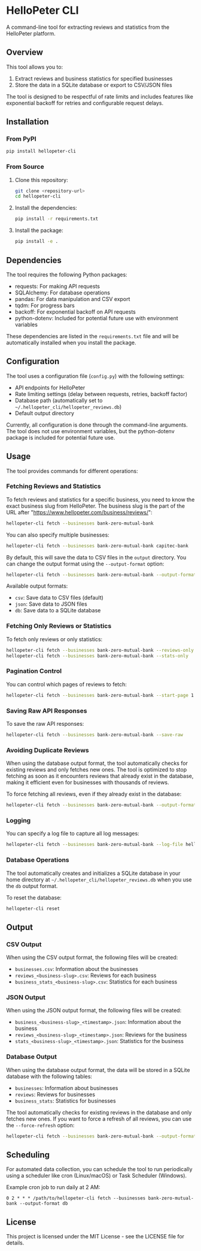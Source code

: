 # HelloPeter CLI

A command-line tool for extracting reviews and statistics from the HelloPeter platform.

## Overview

This tool allows you to:

1. Extract reviews and business statistics for specified businesses
2. Store the data in a SQLite database or export to CSV/JSON files

The tool is designed to be respectful of rate limits and includes features like exponential backoff for retries and configurable request delays.

## Installation

### From PyPI

```bash
pip install hellopeter-cli
```

### From Source

1. Clone this repository:
   ```bash
   git clone <repository-url>
   cd hellopeter-cli
   ```

2. Install the dependencies:
   ```bash
   pip install -r requirements.txt
   ```

3. Install the package:
   ```bash
   pip install -e .
   ```

## Dependencies

The tool requires the following Python packages:
- requests: For making API requests
- SQLAlchemy: For database operations
- pandas: For data manipulation and CSV export
- tqdm: For progress bars
- backoff: For exponential backoff on API requests
- python-dotenv: Included for potential future use with environment variables

These dependencies are listed in the `requirements.txt` file and will be automatically installed when you install the package.

## Configuration

The tool uses a configuration file (`config.py`) with the following settings:

- API endpoints for HelloPeter
- Rate limiting settings (delay between requests, retries, backoff factor)
- Database path (automatically set to `~/.hellopeter_cli/hellopeter_reviews.db`)
- Default output directory

Currently, all configuration is done through the command-line arguments. The tool does not use environment variables, but the python-dotenv package is included for potential future use.

## Usage

The tool provides commands for different operations:

### Fetching Reviews and Statistics

To fetch reviews and statistics for a specific business, you need to know the exact business slug from HelloPeter. The business slug is the part of the URL after "https://www.hellopeter.com/business/reviews/":

```bash
hellopeter-cli fetch --businesses bank-zero-mutual-bank
```

You can also specify multiple businesses:

```bash
hellopeter-cli fetch --businesses bank-zero-mutual-bank capitec-bank
```

By default, this will save the data to CSV files in the `output` directory. You can change the output format using the `--output-format` option:

```bash
hellopeter-cli fetch --businesses bank-zero-mutual-bank --output-format json
```

Available output formats:
- `csv`: Save data to CSV files (default)
- `json`: Save data to JSON files
- `db`: Save data to a SQLite database

### Fetching Only Reviews or Statistics

To fetch only reviews or only statistics:

```bash
hellopeter-cli fetch --businesses bank-zero-mutual-bank --reviews-only
hellopeter-cli fetch --businesses bank-zero-mutual-bank --stats-only
```

### Pagination Control

You can control which pages of reviews to fetch:

```bash
hellopeter-cli fetch --businesses bank-zero-mutual-bank --start-page 1 --end-page 3
```

### Saving Raw API Responses

To save the raw API responses:

```bash
hellopeter-cli fetch --businesses bank-zero-mutual-bank --save-raw
```

### Avoiding Duplicate Reviews

When using the database output format, the tool automatically checks for existing reviews and only fetches new ones. The tool is optimized to stop fetching as soon as it encounters reviews that already exist in the database, making it efficient even for businesses with thousands of reviews.

To force fetching all reviews, even if they already exist in the database:

```bash
hellopeter-cli fetch --businesses bank-zero-mutual-bank --output-format db --force-refresh
```

### Logging

You can specify a log file to capture all log messages:

```bash
hellopeter-cli fetch --businesses bank-zero-mutual-bank --log-file hellopeter.log
```

### Database Operations

The tool automatically creates and initializes a SQLite database in your home directory at `~/.hellopeter_cli/hellopeter_reviews.db` when you use the `db` output format.

To reset the database:

```bash
hellopeter-cli reset
```

## Output

### CSV Output

When using the CSV output format, the following files will be created:
- `businesses.csv`: Information about the businesses
- `reviews_<business-slug>.csv`: Reviews for each business
- `business_stats_<business-slug>.csv`: Statistics for each business

### JSON Output

When using the JSON output format, the following files will be created:
- `business_<business-slug>_<timestamp>.json`: Information about the business
- `reviews_<business-slug>_<timestamp>.json`: Reviews for the business
- `stats_<business-slug>_<timestamp>.json`: Statistics for the business

### Database Output

When using the database output format, the data will be stored in a SQLite database with the following tables:
- `businesses`: Information about businesses
- `reviews`: Reviews for businesses
- `business_stats`: Statistics for businesses

The tool automatically checks for existing reviews in the database and only fetches new ones. If you want to force a refresh of all reviews, you can use the `--force-refresh` option:

```bash
hellopeter-cli fetch --businesses bank-zero-mutual-bank --output-format db --force-refresh
```

## Scheduling

For automated data collection, you can schedule the tool to run periodically using a scheduler like cron (Linux/macOS) or Task Scheduler (Windows).

Example cron job to run daily at 2 AM:
```
0 2 * * * /path/to/hellopeter-cli fetch --businesses bank-zero-mutual-bank --output-format db
```

## License

This project is licensed under the MIT License - see the LICENSE file for details. 